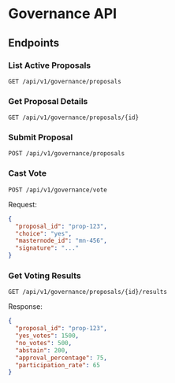 # Governance API

## Endpoints

### List Active Proposals
```
GET /api/v1/governance/proposals
```

### Get Proposal Details
```
GET /api/v1/governance/proposals/{id}
```

### Submit Proposal
```
POST /api/v1/governance/proposals
```

### Cast Vote
```
POST /api/v1/governance/vote
```

Request:
```json
{
  "proposal_id": "prop-123",
  "choice": "yes",
  "masternode_id": "mn-456",
  "signature": "..."
}
```

### Get Voting Results
```
GET /api/v1/governance/proposals/{id}/results
```

Response:
```json
{
  "proposal_id": "prop-123",
  "yes_votes": 1500,
  "no_votes": 500,
  "abstain": 200,
  "approval_percentage": 75,
  "participation_rate": 65
}
```
